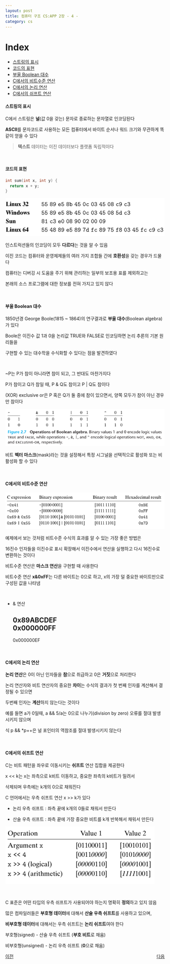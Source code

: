 ```yaml
---
layout: post
title: 컴퓨터 구조 CS:APP 2장 - 4 -
category: cs
---
```


# Index
- [스트링의 표시](#스트링의-표시)
- [코드의 표현](#코드의-표현)
- [부울 Boolean 대수](#부울-boolean-대수)
- [C에서의 비트수준 연산](#c에서의-비트수준-연산)
- [C에서의 논리 연산](#c에서의-논리-연산)
- [C에서의 쉬프트 연산](#c에서의-쉬프트-연산)

#### 스트링의 표시

C에서 스트링은 **널**(값 0을 갖는) 문자로 종료하는 문자열로 인코딩된다

**ASCII**를 문자코드로 사용하는 모든 컴퓨터에서 바이트 순서나 워드 크기와 무관하게 똑같이 얻을 수 있다

> **텍스트** 데이터는 이진 데이터보다 플랫폼 독립적이다

&nbsp;

#### 코드의 표현

```c
int sum(int x, int y) {
  return x + y;
}  
```

![기계어코드](/assets/images/cs/cs-app/cs-app-02-04-01.png)

인스트럭션들의 인코딩이 모두 **다르다**는 것을 알 수 있음

이진 코드는 컴퓨터와 운영체제들의 여러 가지 조합들 간에 **호환성**을 갖는 경우가 드물다

컴퓨터는 디버깅 시 도움을 주기 위해 관리하는 일부의 보조용 표를 제외하고는  

본래의 소스 프로그램에 대한 정보를 전혀 가지고 있지 않다

&nbsp;

#### 부울 Boolean 대수

1850년경 George Boole(1815 ~ 1864)의 연구결과로 **부울 대수**(Boolean algebra)가 있다

Boole은 이진수 값 1과 0을 논리값 TRUE와 FALSE로 인코딩하면 논리 추론의 기본 원리들을

구현할 수 있는 대수학을 수식화할 수 있다는 점을 발견하였다

&nbsp;

~P는 P가 참이 아니라면 참이 되고, 그 반대도 마찬가지다

P가 참이고 Q가 참일 때, P & Q도 참이고 P \| Q도 참이다

(XOR) exclusive or은 P 혹은 Q가 둘 중에 참이 있으면서, 양쪽 모두가 참이 아닌 경우만 참이다

![부울 대수 연산](/assets/images/cs/cs-app/cs-app-02-04-02.png)

비트 **벡터 마스크**(mask)라는 것을 설정해서 특정 시그널을 선택적으로 활성화 또는 비활성화 할 수 있다

&nbsp;

#### C에서의 비트수준 연산

![char 데이터 타입 수식 계산](/assets/images/cs/cs-app/cs-app-02-04-03.png)

예제에서 보는 것처럼 비트수준 수식의 효과를 알 수 있는 가장 좋은 방법은  

16진수 인자들을 이진수로 표시 확장해서 이진수에서 연산을 실행하고 다시 16진수로 변환하는 것이다

비트수준 연산은 **마스크 연산**을 구현할 때 사용한다

비트수준 연산 **x&0xFF**는 다른 바이트는 0으로 하고, x의 가장 덜 중요한 바이트만으로 구성된 값을 나타냄  

&nbsp;

- & 연산

  0x89ABCDEF  
  0x000000FF  
  ------------  
  0x000000EF   

&nbsp;

#### C에서의 논리 연산

**논리 연산**은 0이 아닌 인자들을 **참**으로 취급하고 0은 **거짓**으로 처리한다

논리 연산자와 비트 연산자의 중요한 **차이**는 수식의 결과가 첫 번째 인자를 계산해서 결정될 수 있으면

두번째 인자는 **계산**하지 않는다는 것이다 

예를 들면 a가 0일때, a && 5/a는 0으로 나누기(division by zero) 오류를 절대 발생시키지 않으며

식 p && *p++은 널 포인터의 역참조를 절대 발생시키지 않는다

&nbsp;

#### C에서의 쉬프트 연산

C는 비트 패턴을 좌우로 이동시키는 **쉬프트** 연산 집합을 제공한다

x << k는 x는 좌측으로 k비트 이동하고, 중요한 좌측의 k비트가 밀려서   

삭제되며 우측에는 k개의 0으로 채워진다 

C 언어에서는 우측 쉬프트 연산 x >> k가 있다 

- 논리 우측 쉬프트 : 좌측 끝에 k개의 0들로 채워서 만든다

- 산술 우측 쉬프트 : 좌측 끝에 가장 중요한 비트를 k개 반복해서 채워서 만든다

![char 데이터 타입 수식 계산](/assets/images/cs/cs-app/cs-app-02-04-04.png)  

&nbsp;

C 표준은 어떤 타입의 우측 쉬프트가 사용되어야 하는지 명확히 **정의**하고 있지 않음

많은 컴파일러들은 **부호형 데이터**에 대해서 **산술 우측 쉬프트**를 사용하고 있으며,

**비부호형 데이터**에 대해서는 우측 쉬프트는 **논리 쉬프트**여야 한다

부호형(signed) - 산술 우측 쉬프트 (**부호 비트**로 채움)

비부호형(unsigned) - 논리 우측 쉬프트 (**0**으로 채움)


<p style="display: flex; justify-content: space-between;">
<a href="cs-02-03.html">이전</a>
<a href="cs-02-05.html">다음</a>
</p>